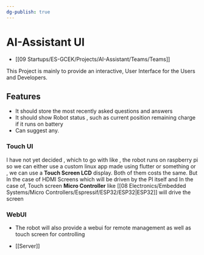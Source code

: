 ```yaml
---
dg-publish: true
---
```


# AI-Assistant UI
- [[09 Startups/ES-GCEK/Projects/AI-Assistant/Teams/Teams]]

This Project is mainly to provide an interactive, User Interface for the Users and Developers.

## Features 
- It should store the most recently asked questions and answers 
- It should show Robot status , such as current position remaining charge if it runs on battery
- Can suggest any.

### Touch UI 
I have not yet decided , which to go with like  , the robot runs on raspberry pi so we can either use a custom linux app made using flutter or something or , we can use a **Touch Screen LCD** display. Both of them costs the same. 
But In the case of HDMI Screens which will be driven by the PI itself and In the case of, Touch screen **Micro Controller** like [[08 Electronics/Embedded Systems/Micro Controllers/Espressif/ESP32/ESP32|ESP32]] will drive the screen
### WebUI
- The robot will also provide a webui for remote management as well as touch screen for controlling 

- [[Server]]